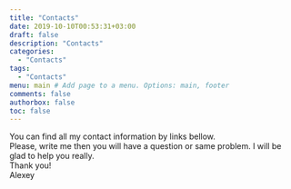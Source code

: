 ```yaml
---
title: "Contacts"
date: 2019-10-10T00:53:31+03:00
draft: false
description: "Contacts"
categories:
  - "Contacts"
tags:
  - "Contacts"
menu: main # Add page to a menu. Options: main, footer
comments: false
authorbox: false
toc: false
---
```


You can find all my contact information by links bellow.  
Please, write me then you will have a question or same problem. I will be glad to help you really.  
Thank you!  
Alexey


